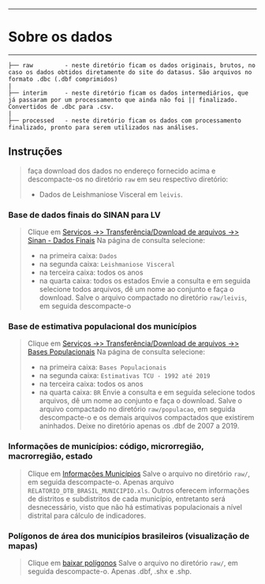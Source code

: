 ***
# Sobre os dados
***

    ├── raw         - neste diretório ficam os dados originais, brutos, no caso os dados obtidos diretamente do site do datasus. São arquivos no formato .dbc (.dbf comprimidos)
    |
    ├── interim     - neste diretório ficam os dados intermediários, que já passaram por um processamento que ainda não foi || finalizado. Convertidos de .dbc para .csv.
    |
    ├── processed   - neste diretório ficam os dados com processamento finalizado, pronto para serem utilizados nas análises.

## Instruções

> faça download dos dados no endereço fornecido acima e descompacte-os no diretório `raw` em seu respectivo diretório: 
> - Dados de Leishmaniose Visceral em `leivis`.

### Base de dados finais do SINAN para LV
> Clique em [Serviços ->> Transferência/Download de arquivos ->> Sinan - Dados Finais](http://www2.datasus.gov.br/DATASUS/index.php?area=0901&item=1&acao=41) 
> Na página de consulta selecione:
> - na primeira caixa: `Dados`
> - na segunda caixa: `Leishmaniose Visceral`
> - na terceira caixa: todos os anos
> - na quarta caixa: todos os estados
> Envie a consulta e em seguida selecione todos arquivos, dê um nome ao conjunto e faça o download.
> Salve o arquivo compactado no diretório `raw/leivis`, em seguida descompacte-o

### Base de estimativa populacional dos municípios
> Clique em [Serviços ->> Transferência/Download de arquivos ->> Bases Populacionais](http://www2.datasus.gov.br/DATASUS/index.php?area=0901&item=1&acao=35&pad=31655) 
> Na página de consulta selecione:
> - na primeira caixa: `Bases Populacionais`
> - na segunda caixa: `Estimativas TCU - 1992 até 2019`
> - na terceira caixa: todos os anos
> - na quarta caixa: `BR`
> Envie a consulta e em seguida selecione todos arquivos, dê um nome ao conjunto e faça o download.
> Salve o arquivo compactado no diretório `raw/populacao`, em seguida descompacte-o e os demais arquivos compactados que existirem aninhados. Deixe no diretório apenas os .dbf de 2007 a 2019.

### Informações de municípios: código, microrregião, macrorregião, estado
> Clique em [Informações Municípios](ftp://geoftp.ibge.gov.br/organizacao_do_territorio/estrutura_territorial/divisao_territorial/2018/DTB_2018.zip) 
> Salve o arquivo no diretório `raw/`, em seguida descompacte-o. Apenas arquivo `RELATORIO_DTB_BRASIL_MUNICIPIO.xls`. Outros oferecem informações de distritos e subdistritos de cada município, entretanto será desnecessário, visto que não há estimativas populacionais a nível distrital para cálculo de indicadores.


### Polígonos de área dos municípios brasileiros (visualização de mapas)
> Clique em [baixar polígonos](https://geoftp.ibge.gov.br/organizacao_do_territorio/malhas_territoriais/malhas_municipais/municipio_2020/Brasil/BR/BR_Municipios_2020.zip)
> Salve o arquivo no diretório `raw/`, em seguida descompacte-o. Apenas .dbf, .shx e .shp.
